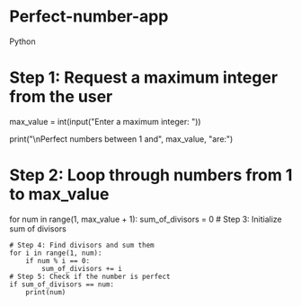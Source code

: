 # Perfect-number-app
Python 
# Step 1: Request a maximum integer from the user
max_value = int(input("Enter a maximum integer: "))

print("\nPerfect numbers between 1 and", max_value, "are:")

# Step 2: Loop through numbers from 1 to max_value
for num in range(1, max_value + 1):
    sum_of_divisors = 0  # Step 3: Initialize sum of divisors

    # Step 4: Find divisors and sum them
    for i in range(1, num):
        if num % i == 0:
            sum_of_divisors += i
    # Step 5: Check if the number is perfect
    if sum_of_divisors == num:
        print(num)

